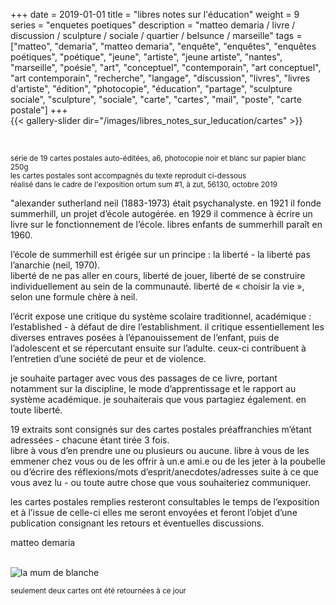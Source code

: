 +++
date = 2019-01-01
title = "libres notes sur l'éducation"
weight = 9
series = "enquetes poetiques"
description = "matteo demaria / livre / discussion / sculpture / sociale / quartier / belsunce / marseille"
tags = ["matteo", "demaria", "matteo demaria", "enquête", "enquêtes", "enquêtes poétiques", "poétique", "jeune", "artiste", "jeune artiste", "nantes", "marseille", "poésie", "art", "conceptuel", "contemporain", "art conceptuel", "art contemporain", "recherche", "langage", "discussion", "livres", "livres d'artiste", "édition", "photocopie", "éducation", "partage", "sculpture sociale", "sculpture", "sociale", "carte", "cartes", "mail", "poste", "carte postale"]
+++
<br>
{{< gallery-slider dir="/images/libres_notes_sur_leducation/cartes" >}}

<br/>

<sup>série de 19 cartes postales auto-éditées, a6, photocopie noir et blanc sur papier blanc 250g
<br>les cartes postales sont accompagnés du texte reproduit ci-dessous
<br>réalisé dans le cadre de l'exposition ortum sum #1, à zut, 56130, octobre 2019 </sup>


"alexander sutherland neil (1883-1973) était psychanalyste. en 1921 il fonde summerhill, un projet d’école autogérée. en 1929 il commence à écrire un livre sur le fonctionnement de l’école. libres enfants de summerhill paraît en 1960.  

l’école de summerhill est érigée sur un principe : la liberté - la liberté pas l’anarchie (neil, 1970).  
liberté de ne pas aller en cours, liberté de jouer, liberté de se construire individuellement au sein de la communauté. liberté de « choisir la vie », selon une formule chère à neil.  

l’écrit expose une critique du système scolaire traditionnel, académique : l’established - à défaut de dire l’establishment. il critique essentiellement les diverses entraves posées à l’épanouissement de l’enfant, puis de l’adolescent et se répercutant ensuite sur l’adulte. ceux-ci contribuent à l’entretien d’une société de peur et de violence.  


je souhaite partager avec vous des passages de ce livre, portant notamment sur la discipline, le mode d’apprentissage et le rapport au système académique.
je souhaiterais que vous partagiez également.
en toute liberté.  

19 extraits sont consignés sur des cartes postales préaffranchies m’étant adressées - chacune étant tirée 3 fois.  
libre à vous d’en prendre une ou plusieurs ou aucune. libre à vous de les emmener chez vous ou de les offrir à un.e ami.e ou de les jeter à la poubelle ou d’écrire des réflexions/mots d’esprit/anecdotes/adresses suite à ce que vous avez lu - ou toute autre chose que vous souhaiteriez communiquer.  

les cartes postales remplies resteront consultables le temps de l’exposition et à l’issue de celle-ci elles me seront envoyées et feront l’objet d’une publication consignant les retours et éventuelles discussions.  

matteo demaria
<br>
<br>

![la mum de blanche](/images/libres_notes_sur_leducation/la_mum_de_blanche.gif)

<sup>seulement deux cartes ont été retournées à ce jour</sup>
